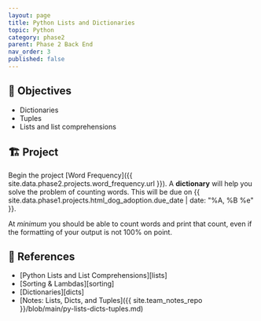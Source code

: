 ```yaml
---
layout: page
title: Python Lists and Dictionaries
topic: Python
category: phase2
parent: Phase 2 Back End
nav_order: 3
published: false
---
```


## 🎯 Objectives

- Dictionaries
- Tuples
- Lists and list comprehensions

## 🏗️ Project

Begin the project [Word Frequency]({{ site.data.phase2.projects.word_frequency.url }}). A **dictionary** will help you solve the problem of counting words. This will be due on {{ site.data.phase1.projects.html_dog_adoption.due_date | date: "%A, %B %e" }}.

At _minimum_ you should be able to count words and print that count, even if the formatting of your output is not 100% on point.

## 🔖 References

- [Python Lists and List Comprehensions][lists]
- [Sorting & Lambdas][sorting] 
- [Dictionaries][dicts]
- [Notes: Lists, Dicts, and Tuples]({{ site.team_notes_repo }}/blob/main/py-lists-dicts-tuples.md)
